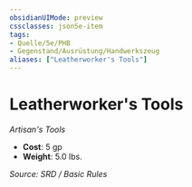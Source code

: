 ```yaml
---
obsidianUIMode: preview
cssclasses: json5e-item
tags:
- Quelle/5e/PHB
- Gegenstand/Ausrüstung/Handwerkszeug
aliases: ["Leatherworker's Tools"]
---
```

# Leatherworker's Tools
*Artisan's Tools*  

- **Cost**: 5 gp
- **Weight**: 5.0 lbs.

*Source: SRD / Basic Rules*